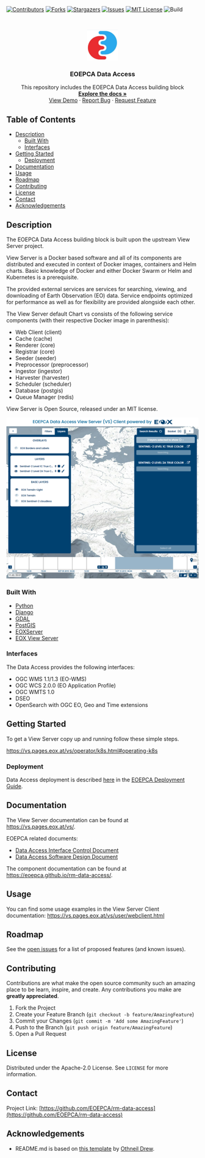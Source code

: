 <!--
***
*** To avoid retyping too much info. Do a search and replace for the following:
*** rm-data-access, twitter_handle, email
-->

<!-- PROJECT SHIELDS -->
<!--
*** See the bottom of this document for the declaration of the reference variables
*** for contributors-url, forks-url, etc. This is an optional, concise syntax you may use.
*** https://www.markdownguide.org/basic-syntax/#reference-style-links
-->

[![Contributors][contributors-shield]][contributors-url]
[![Forks][forks-shield]][forks-url]
[![Stargazers][stars-shield]][stars-url]
[![Issues][issues-shield]][issues-url]
[![MIT License][license-shield]][license-url]
![Build][build-shield]

<!-- PROJECT LOGO -->
<br />
<p align="center">
  <a href="https://github.com/EOEPCA/rm-data-access">
    <img src="images/logo.png" alt="Logo" width="80" height="80">
  </a>

  <h3 align="center">EOEPCA Data Access</h3>

  <p align="center">
    This repository includes the EOEPCA Data Access building block
    <br />
    <a href="https://github.com/EOEPCA/rm-data-access"><strong>Explore the docs »</strong></a>
    <br />
    <a href="https://github.com/EOEPCA/rm-data-access">View Demo</a>
    ·
    <a href="https://github.com/EOEPCA/rm-data-access/issues">Report Bug</a>
    ·
    <a href="https://github.com/EOEPCA/rm-data-access/issues">Request Feature</a>
  </p>
</p>

<!-- TABLE OF CONTENTS -->

## Table of Contents

- [Description](#description)
  - [Built With](#built-with)
  - [Interfaces](#interfaces)
- [Getting Started](#getting-started)
  - [Deployment](#deployment)
- [Documentation](#documentation)
- [Usage](#usage)
- [Roadmap](#roadmap)
- [Contributing](#contributing)
- [License](#license)
- [Contact](#contact)
- [Acknowledgements](#acknowledgements)

<!-- ABOUT THE PROJECT -->

## Description

The EOEPCA Data Access building block is built upon the upstream View Server project.

View Server is a Docker based software and all of its components are distributed and executed in context of Docker images, containers and Helm charts. Basic knowledge of Docker and either Docker Swarm or Helm and Kubernetes is a prerequisite.

The provided external services are services for searching, viewing, and downloading of Earth Observation (EO) data. Service endpoints optimized for performance as well as for flexibility are provided alongside each other.

The View Server default Chart vs consists of the following service components (with their respective Docker image in parenthesis):

* Web Client (client)
* Cache (cache)
* Renderer (core)
* Registrar (core)
* Seeder (seeder)
* Preprocessor (preprocessor)
* Ingestor (ingestor)
* Harvester (harvester)
* Scheduler (scheduler)
* Database (postgis)
* Queue Manager (redis)

View Server is Open Source, released under an MIT license.

[![Product Name Screen Shot][product-screenshot]](https://gitlab.eox.at/vs/vs)

### Built With

- [Python](https://www.python.org/)
- [Django](https://www.djangoproject.com/)
- [GDAL](https://gdal.org/)
- [PostGIS](https://postgis.net/)
- [EOXServer](https://github.com/EOxServer/eoxserver)
- [EOX View Server](https://gitlab.eox.at/vs/vs)

### Interfaces

The Data Access provides the following interfaces:
* OGC WMS 1.1/1.3 (EO-WMS)
* OGC WCS 2.0.0 (EO Application Profile)
* OGC WMTS 1.0
* DSEO
* OpenSearch with OGC EO, Geo and Time extensions


<!-- GETTING STARTED -->

## Getting Started

To get a View Server copy up and running follow these simple steps.

https://vs.pages.eox.at/vs/operator/k8s.html#operating-k8s

### Deployment

Data Access deployment is described [here](https://deployment-guide.docs.eoepca.org/current/eoepca/data-access/) in the [EOEPCA Deployment Guide](https://deployment-guide.docs.eoepca.org/current/eoepca/data-access/).

## Documentation

The View Server documentation can be found at https://vs.pages.eox.at/vs/.

EOEPCA related documents:
* [Data Access Interface Control Document](https://eoepca.github.io/rm-data-access//ICD/)
* [Data Access Software Design Document](https://eoepca.github.io/rm-data-access/SDD/)

The component documentation can be found at https://eoepca.github.io/rm-data-access/.


<!-- USAGE EXAMPLES -->

## Usage

You can find some usage examples in the View Server Client documentation: https://vs.pages.eox.at/vs/user/webclient.html

<!-- ROADMAP -->

## Roadmap

See the [open issues](https://github.com/EOEPCA/rm-data-access/issues) for a list of proposed features (and known issues).

<!-- CONTRIBUTING -->

## Contributing

Contributions are what make the open source community such an amazing place to be learn, inspire, and create. Any contributions you make are **greatly appreciated**.

1. Fork the Project
2. Create your Feature Branch (`git checkout -b feature/AmazingFeature`)
3. Commit your Changes (`git commit -m 'Add some AmazingFeature'`)
4. Push to the Branch (`git push origin feature/AmazingFeature`)
5. Open a Pull Request

<!-- LICENSE -->

## License

Distributed under the Apache-2.0 License. See `LICENSE` for more information.

<!-- CONTACT -->

## Contact

Project Link: [https://github.com/EOEPCA/rm-data-access](https://github.com/EOEPCA/rm-data-access)

<!-- ACKNOWLEDGEMENTS -->

## Acknowledgements

- README.md is based on [this template](https://github.com/othneildrew/Best-README-Template) by [Othneil Drew](https://github.com/othneildrew).

<!-- MARKDOWN LINKS & IMAGES -->
<!-- https://www.markdownguide.org/basic-syntax/#reference-style-links -->

[contributors-shield]: https://img.shields.io/github/contributors/EOEPCA/rm-data-access.svg?style=flat-square
[contributors-url]: https://github.com/EOEPCA/rm-data-access/graphs/contributors
[forks-shield]: https://img.shields.io/github/forks/EOEPCA/rm-data-access.svg?style=flat-square
[forks-url]: https://github.com/EOEPCA/rm-data-access/network/members
[stars-shield]: https://img.shields.io/github/stars/EOEPCA/rm-data-access.svg?style=flat-square
[stars-url]: https://github.com/EOEPCA/rm-data-access/stargazers
[issues-shield]: https://img.shields.io/github/issues/EOEPCA/rm-data-access.svg?style=flat-square
[issues-url]: https://github.com/EOEPCA/rm-data-access/issues
[license-shield]: https://img.shields.io/github/license/EOEPCA/rm-data-access.svg?style=flat-square
[license-url]: https://github.com/EOEPCA/rm-data-access/blob/master/LICENSE
[build-shield]: https://www.travis-ci.com/EOEPCA/rm-data-access.svg?branch=master
[product-screenshot]: images/screenshot.png
